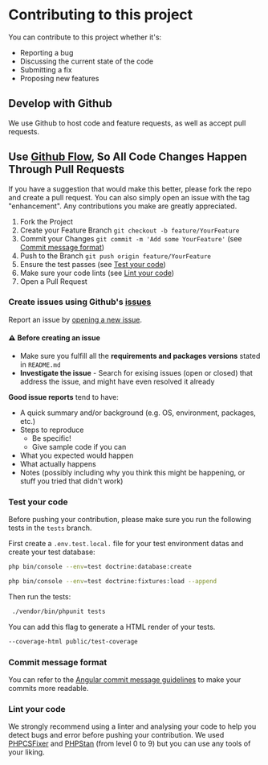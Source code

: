 # Contributing to this project
You can contribute to this project whether it's:

- Reporting a bug
- Discussing the current state of the code
- Submitting a fix
- Proposing new features

## Develop with Github
We use Github to host code and feature requests, as well as accept pull requests.

## Use [Github Flow](https://docs.github.com/get-started/quickstart/github-flow), So All Code Changes Happen Through Pull Requests
If you have a suggestion that would make this better, please fork the repo and create a pull request. You can also simply open an issue with the tag "enhancement". Any contributions you make are greatly appreciated.

1. Fork the Project
2. Create your Feature Branch `git checkout -b feature/YourFeature`
3. Commit your Changes `git commit -m 'Add some YourFeature'` (see [Commit message format](#commit-message-format))
4. Push to the Branch `git push origin feature/YourFeature`
5. Ensure the test passes (see [Test your code](#test-your-code))
6. Make sure your code lints (see [Lint your code](#lint-your-code))
7. Open a Pull Request

### Create issues using Github's [issues](https://github.com/jupanaos/Todo-List/issues)
Report an issue by [opening a new issue]().

#### ⚠️ Before creating an issue
- Make sure you fulfill all the **requirements and packages versions** stated in `README.md`
- **Investigate the issue** - Search for exising issues (open or closed) that address the issue, and might have even resolved it already

**Good issue reports** tend to have:

- A quick summary and/or background (e.g. OS, environment, packages, etc.)
- Steps to reproduce
  - Be specific!
  - Give sample code if you can
- What you expected would happen
- What actually happens
- Notes (possibly including why you think this might be happening, or stuff you tried that didn't work)

### Test your code
Before pushing your contribution, please make sure you run the following tests in the `tests` branch.

First create a `.env.test.local.` file for your test environment datas and create your test database:
```bash
php bin/console --env=test doctrine:database:create
```
```bash
php bin/console --env=test doctrine:fixtures:load --append
```

Then run the tests:
```bash
 ./vendor/bin/phpunit tests
 ```

You can add this flag to generate a HTML render of your tests.
```bash
--coverage-html public/test-coverage
```

### Commit message format
You can refer to the [Angular commit message guidelines](https://github.com/angular/angular/blob/22b96b9/CONTRIBUTING.md#type) to make your commits more readable.

### Lint your code
We strongly recommend using a linter and analysing your code to help you detect bugs and error before pushing your contribution.
We used [PHPCSFixer](https://github.com/PHP-CS-Fixer/PHP-CS-Fixer) and [PHPStan](https://phpstan.org/user-guide/getting-started) (from level 0  to 9) but you can use any tools of your liking.